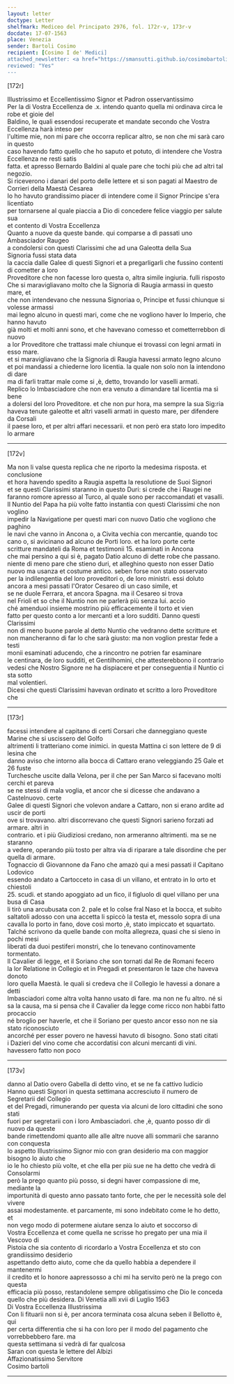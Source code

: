 ```yaml
---
layout: letter
doctype: Letter
shelfmark: Mediceo del Principato 2976, fol. 172r-v, 173r-v
docdate: 17-07-1563
place: Venezia
sender: Bartoli Cosimo
recipient: [Cosimo I de' Medici]
attached_newsletter: <a href="https://smansutti.github.io/cosimobartoli/texts/2976_068/">2976_068</a>
reviewed: "Yes"
---
```


[172r]  
  
  
Illustrissimo et Eccellentissimo Signor et Padron osservantissimo  
Per la di Vostra Eccellenza de .x. intendo quanto quella mi ordinava circa le robe et gioie del  
Baldino, le quali essendosi recuperate et mandate secondo che Vostra Eccellenza harà inteso per  
l'ultime mie, non mi pare che occorra replicar altro, se non che mi sarà caro in questo  
caso havendo fatto quello che ho saputo et potuto, di intendere che Vostra Eccellenza ne resti satis  
fatta. et apresso Bernardo Baldini al quale pare che tochi più che ad altri tal negozio.  
Si riceverono i danari del porto delle lettere et si son pagati al Maestro de Corrieri della Maestà Cesarea  
Io ho havuto grandissimo piacer di intendere come il Signor Principe s'era licentiato  
per tornarsene al quale piaccia a Dio di concedere felice viaggio per salute sua  
et contento di Vostra Eccellenza  
Quanto a nuove da queste bande. qui comparse a dì passati uno Ambasciador Raugeo  
a condolersi con questi Clarissimi che ad una Galeotta della Sua Signoria fussi stata data  
la caccia dalle Galee di questi Signori et a pregarligarli che fussino contenti di cometter a loro  
Proveditore che non facesse loro questa o, altra simile ingiuria. fulli risposto  
Che si maravigliavano molto che la Signoria di Raugia armassi in questo mare, et  
che non intendevano che nessuna Signoriaa o, Principe et fussi chiunque si volesse armassi  
mai legno alcuno in questi mari, come che ne vogliono haver lo Imperio, che hanno havuto  
già molti et molti anni sono, et che havevano comesso et cometterrebbon di nuovo  
a lor Proveditore che trattassi male chiunque ei trovassi con legni armati in esso mare.  
et si maravigliavano che la Signoria di Raugia havessi armato legno alcuno  
et poi mandassi a chiederne loro licentia. la quale non solo non la intendono di dare  
ma di farli trattar male come si ,è, detto, trovando lor vaselli armati.  
Replico lo Imbasciadore che non era venuto a dimandare tal licentia ma sì bene  
a dolersi del loro Proveditore. et che non pur hora, ma sempre la sua Sig:ria  
haveva tenute galeotte et altri vaselli armati in questo mare, per difendere da Corsali  
il paese loro, et per altri affari necessarii. et non però era stato loro impedito lo armare  
  
---  

[172v]  
  
  
Ma non li valse questa replica che ne riporto la medesima risposta. et conclusione  
et hora havendo spedito a Raugia aspetta la resolutione de Suoi Signori  
et se questi Clarissimi staranno in questo Duri: si crede che i Raugei ne  
faranno romore apresso al Turco, al quale sono per raccomandati et vasalli.  
Il Nuntio del Papa ha più volte fatto instantia con questi Clarissimi che non voglino  
impedir la Navigatione per questi mari con nuovo Datio che vogliono che paghino  
le navi che vanno in Ancona o, a Civita vechia con mercantie, quando toc  
cano o, si avicinano ad alcuno de Porti loro. et ha loro porte certe  
scritture mandateli da Roma et testimonii 15. esaminati in Ancona  
che mai persino a qui si è, pagato Datio alcuno di dette robe che passano.  
niente di meno pare che stieno duri, et alleghino questo non esser Datio  
nuovo ma usanza et costume antico. seben forse non stato osservato  
per la indilengentia del loro proveditori o, de loro ministri. essi doluto  
ancora a mesi passati l'Orator Cesareo di un caso simile, et  
se ne duole Ferrara, et ancora Spagna. ma il Cesareo si trova  
nel Frioli et so che il Nuntio non ne parlerà più senza lui. accio  
ché amenduoi insieme mostrino più efficacemente il torto et vien  
fatto per questo conto a lor mercanti et a loro sudditi. Danno questi Clarissimi  
non di meno buone parole al detto Nuntio che vedranno dette scritture et  
non mancheranno di far lo che sarà giusto: ma non voglion prestar fede a testi  
monii esaminati aducendo, che a rincontro ne potrien far esaminare  
le centinara, de loro sudditi, et Gentilhomini, che attesterebbono il contrario  
vedesi che Nostro Signore ne ha dispiacere et per conseguentia il Nuntio ci sta sotto  
mal volentieri.  
Dicesi che questi Clarissimi havevan ordinato et scritto a loro Proveditore che  
  
---  

[173r]  
  
  
facessi intendere al capitano di certi Corsari che danneggiano queste Marine che si uscissero del Golfo  
altrimenti li tratteriano come inimici. in questa Mattina ci son lettere de 9 di lesina che  
danno aviso che intorno alla bocca di Cattaro erano veleggiando 25 Gale et 26 fuste  
Turchesche uscite dalla Velona, per il che per San Marco si facevano molti cerchi et pareva  
se ne stessi di mala voglia, et ancor che si dicesse che andavano a Castelnuovo. certe  
Galee di questi Signori che volevon andare a Cattaro, non si erano ardite ad uscir de porti  
ove si trovavano. altri discorrevano che questi Signori sarieno forzati ad armare. altri in  
contrario. et i più Giudiziosi credano, non armeranno altrimenti. ma se ne staranno  
a vedere, operando più tosto per altra via di riparare a tale disordine che per quella di armare.  
Tognaccio di Giovannone da Fano che amazò qui a mesi passati il Capitano Lodovico  
essendo andato a Cartocceto in casa di un villano, et entrato in lo orto et chiestoli  
25. scudi. et stando apoggiato ad un fico, il figluolo di quel villano per una busa di Casa  
li tirò una arcubusata con 2. pale et lo colse fral Naso et la bocca, et subito  
saltatoli adosso con una accetta li spiccò la testa et, messolo sopra di una  
cavalla lo porto in fano, dove così morto ,è, stato impiccato et squartato.  
Talché scrivono da quelle bande con molta allegreza, quasi che si sieno in pochi mesi  
liberati da duoi pestiferi monstri, che lo tenevano continovamente tormentato.  
Il Cavalier di legge, et il Soriano che son tornati dal Re de Romani fecero  
la lor Relatione in Collegio et in Pregadi et presentaron le taze che haveva donoto  
loro quella Maestà. le quali si credeva che il Collegio le havessi a donare a detti  
Imbasciadori come altra volta hanno usato di fare. ma non ne fu altro. né si  
sa la causa, ma si pensa che il Cavalier da legge come ricco non habbi fatto procaccio  
né broglio per haverle, et che il Soriano per questo ancor esso non ne sia stato riconosciuto  
ancorché per esser povero ne havessi havuto di bisogno. Sono stati citati  
i Dazieri del vino come che accordatisi con alcuni mercanti di vini. havessero fatto non poco  
  
---  

[173v]  
  
  
danno al Datio overo Gabella di detto vino, et se ne fa cattivo Iudicio  
Hanno questi Signori in questa settimana accresciuto il numero de Segretarii del Collegio  
et del Pregadi, rimunerando per questa via alcuni de loro cittadini che sono stati  
fuori per segretarii con i loro Ambasciadori. che ,è, quanto posso dir di nuovo da queste  
bande rimettendomi quanto alle alle altre nuove alli sommarii che saranno  
con conquesta  
Io aspetto Illustrissimo Signor mio con gran desiderio ma con maggior bisogno lo aiuto che  
io le ho chiesto più volte, et che ella per più sue ne ha detto che vedrà di Consolarmi  
però la prego quanto più posso, si degni haver compassione di me, mediante la  
importunità di questo anno passato tanto forte, che per le necessità sole del vivere  
assai modestamente. et parcamente, mi sono indebitato come le ho detto, et  
non vego modo di potermene aiutare senza lo aiuto et soccorso di  
Vostra Eccellenza et come quella ne scrisse ho pregato per una mia il Vescovo di  
Pistoia che sia contento di ricordarlo a Vostra Eccellenza et sto con grandiissimo desiderio  
aspettando detto aiuto, come che da quello habbia a dependere il mantenermi  
il credito et lo honore aapressosso a chi mi ha servito però ne la prego con questa  
efficacia più posso, restandolene sempre obligatissimo che Dio le conceda  
quello che più desidera. Di Venetia alli xvii di Luglio 1563  
Di Vostra Eccellenza Illustrissima  
Con li fituarii non si è, per ancora terminata cosa alcuna seben il Bellotto è, qui  
per certa differentia che si ha con loro per il modo del pagamento che vorrebbebbero fare. ma  
questa settimana si vedrà di far qualcosa  
Saran con questa le lettere del Albizi  
Affazionatissimo Servitore  
Cosimo bartoli  
  
---  

